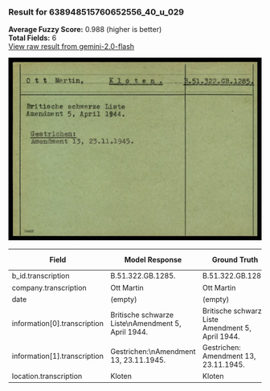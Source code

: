 ### Result for 638948515760652556_40_u_029
**Average Fuzzy Score:** 0.988 (higher is better)<br>
**Total Fields:** 6<br>
[View raw result from gemini-2.0-flash](https://github.com/RISE-UNIBAS/humanities_data_benchmark/blob/main/results/2025-10-24/T0313/request_T0313_638948515760652556_40_u_029.json)

<img src="https://github.com/RISE-UNIBAS/humanities_data_benchmark/blob/main/benchmarks/blacklist/images/638948515760652556_40_u_029.jpg?raw=true" alt="638948515760652556_40_u_029" width="600px">

| Field | Model Response | Ground Truth | Fuzzy Score | Match |
|-------|----------------|--------------|-------------|-------|
| b_id.transcription | B.51.322.GB.1285. | B.51.322.GB.1285. | 1.000 | ✅ |
| company.transcription | Ott Martin | Ott Martin | 1.000 | ✅ |
| date | (empty) | (empty) | 1.000 | ✅ |
| information[0].transcription | Britische schwarze Liste\nAmendment 5, April 1944. | Britische schwarze Liste<br>Amendment 5, April 1944. | 0.970 | ✅ |
| information[1].transcription | Gestrichen:\nAmendment 13, 23.11.1945. | Gestrichen:<br>Amendment 13, 23.11.1945. | 0.960 | ✅ |
| location.transcription | Kloten | Kloten | 1.000 | ✅ |
